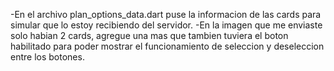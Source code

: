 -En el archivo plan_options_data.dart puse la informacion de las cards para simular que lo estoy recibiendo del servidor.
-En la imagen que me enviaste solo habian 2 cards, agregue una mas que tambien tuviera el boton habilitado para poder mostrar el funcionamiento de seleccion y deseleccion entre los botones.